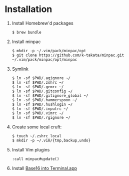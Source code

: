 # Installation

1. Install Homebrew'd packages
    ```shell
    $ brew bundle
    ```
2. Install minpac
    ```shell
    $ mkdir -p ~/.vim/pack/minpac/opt
    $ git clone https://github.com/k-takata/minpac.git ~/.vim/pack/minpac/opt/minpac
    ```
3. Symlink
    ```shell
    $ ln -sf $PWD/.agignore ~/
    $ ln -sf $PWD/.zshrc ~/
    $ ln -sf $PWD/.gemrc ~/
    $ ln -sf $PWD/.gitconfig ~/
    $ ln -sf $PWD/.gitignore_global ~/
    $ ln -sf $PWD/.hammerspoon ~/
    $ ln -sf $PWD/.hushlogin ~/
    $ ln -sf $PWD/.inputrc ~/
    $ ln -sf $PWD/.vimrc ~/
    $ ln -sf $PWD/.rgignore ~/
    ```
4. Create some local cruft:
    ```shell
    $ touch ~/.zshrc_local
    $ mkdir -p ~/.vim/{tmp,backup,undo}
    ```
5. Install Vim plugins
    ```vim
    :call minpac#update()
    ```
6. Install [Base16 into Terminal.app][1]

[1]: https://github.com/vbwx/base16-terminal-app
